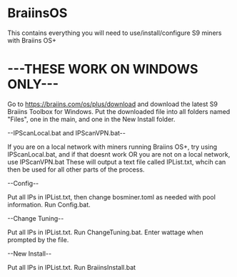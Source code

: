 # BraiinsOS
This contains everything you will need to use/install/configure S9 miners with Braiins OS+


# ---THESE WORK ON WINDOWS ONLY---

Go to https://braiins.com/os/plus/download and download the latest S9 Braiins Toolbox for Windows.
Put the downloaded file into all folders named "Files", one in the main, and one in the New Install folder.

--IPScanLocal.bat and IPScanVPN.bat--

If you are on a local network with miners running Braiins OS+, try using IPScanLocal.bat, and if that doesnt work OR you are not on a local network, use IPScanVPN.bat
These will output a text file called IPList.txt, whcih can then be used for all other parts of the process.

--Config--

Put all IPs in IPList.txt, then change bosminer.toml as needed with pool information.
Run Config.bat.

--Change Tuning--

Put all IPs in IPList.txt.
Run ChangeTuning.bat.
Enter wattage when prompted by the file.

--New Install--

Put all IPs in IPList.txt.
Run BraiinsInstall.bat
